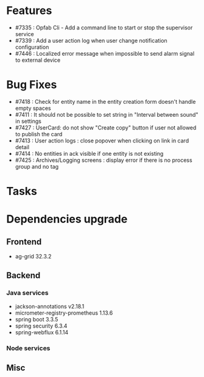 
# Features
- #7335 : Opfab Cli - Add a command line to start or stop the supervisor service
- #7339 : Add a user action log when user change notification configuration
- #7446 : Localized error message when impossible to send alarm signal to external device

# Bug Fixes
- #7418 : Check for entity name in the entity creation form doesn't handle empty spaces
- #7411 : It should not be possible to set string in "Interval between sound" in settings
- #7427 : UserCard: do not show "Create copy" button if user not allowed to publish the card
- #7413 : User action logs : close popover when clicking on link in card detail
- #7414 : No entities in ack visible if one entity is not existing
- #7425 : Archives/Logging screens : display error if there is no process group and no tag

# Tasks


# Dependencies upgrade

## Frontend

- ag-grid 32.3.2
  
## Backend 

### Java services 

- jackson-annotations v2.18.1
- micrometer-registry-prometheus 1.13.6
- spring boot 3.3.5
- spring security 6.3.4
- spring-webflux 6.1.14

### Node services


## Misc 






